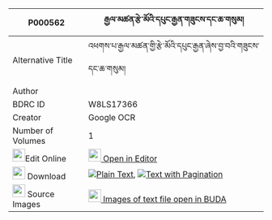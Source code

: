 |P000562|རྒྱལ་མཚན་རྩེ་མོའི་དཔུང་རྒྱན་གཟུངས་དང་ཆ་གསུམ། 
| --- | --- 
|Alternative Title |འཕགས་པ་རྒྱལ་མཚན་གྱི་རྩེ་མོའི་དཔུང་རྒྱན་ཞེས་བྱ་བའི་གཟུངས་དང་ཆ་གསུམ།
|Author | 
|BDRC ID | W8LS17366
|Creator | Google OCR
|Number of Volumes| 1
|<img width="25" src="https://img.icons8.com/color/25/000000/edit-property.png">Edit Online| [<img width="25" src="https://avatars.githubusercontent.com/u/45091458?s=200&v=4"> Open in Editor](http://editor.openpecha.org/P000562)
|<img width="25" src="https://img.icons8.com/fluent/48/000000/download-2.png"/>  Download | [![](https://img.icons8.com/color/20/000000/txt.png)Plain Text](https://github.com/Openpecha/P000562/releases/download/v1/gyaltsen_tsemo_i_punggyen_zung_plain_P000562.zip), [![](https://img.icons8.com/color/20/000000/txt.png)Text with Pagination](https://github.com/Openpecha/P000562/releases/download/v1/gyaltsen_tsemo_i_punggyen_zung_pages_P000562.zip)
|<img width="25" src="https://img.icons8.com/plasticine/100/000000/pictures-folder.png"/>  Source Images | [<img width="25" src="https://library.bdrc.io/icons/BUDA-small.svg"> Images of text file open in BUDA](https://library.bdrc.io/show/bdr:W8LS17366)